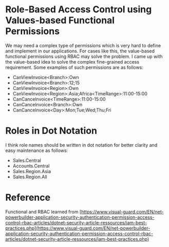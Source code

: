 # Role-Based Access Control using Values-based Functional Permissions
We may need a complex type of permissions which is very hard to define and implement in our applications. For cases like this, the value-based functional permissions using RBAC may solve the problem. I came up with the value-based idea to solve the complex fine-grained access requirement.  Some examples of such permissions are as follows:

- CanViewInvoice\<Branch\>:Own
- CanViewInvoice\<Branch\>:12;15
- CanViewInvoice\<Region\>:Own
- CanViewInvoice\<Region\>:Asia;Africa\<TimeRange\>:11:00-15:00
- CanCancelnvoice\<TimeRange\>:11:00-15:00
- CanCancelnvoice\<Branch\>:Own
- CanCancelnvoice\<Day\>:Mon;Tue;Wed;Thu;Fri

# Roles in Dot Notation
I think role names should be written in dot notation for better clarity and easy maintenance as follows:

- Sales.Central
- Accounts.Central
- Sales.Region.Asia
- Sales.Region.All

# Reference
Functional and RBAC learned from [https://www.visual-guard.com/EN/net-powerbuilder-application-security-authentication-permission-access-control-rbac-articles/dotnet-security-article-ressources/iam-best-practices.php](https://www.visual-guard.com/EN/net-powerbuilder-application-security-authentication-permission-access-control-rbac-articles/dotnet-security-article-ressources/iam-best-practices.php)
